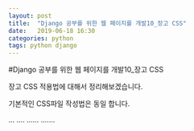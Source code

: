 ```yaml
---
layout: post
title:  "Django 공부를 위한 웹 페이지를 개발10_장고 CSS"
date:   2019-06-18 16:30
categories: python
tags: python django
---
```


#Django 공부를 위한 웹 페이지를 개발10_장고 CSS

장고 CSS 적용법에 대해서 정리해보겠습니다.

기본적인 CSS파일 작성법은 동일 합니다.

...
....
......
.......




